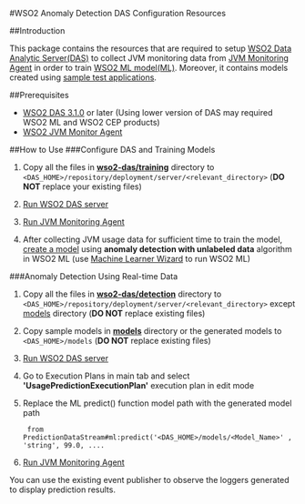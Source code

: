 #WSO2 Anomaly Detection DAS Configuration Resources

##Introduction

This package contains the resources that are required to setup [WSO2 Data Analytic Server(DAS)](http://wso2.com/products/data-analytics-server/) to collect JVM monitoring data from [JVM Monitoring Agent](https://github.com/wso2-incubator/automatic-anomaly-detection/tree/master/jvm-monitor-agent) in order to train [WSO2 ML model(ML)](http://wso2.com/products/machine-learner/). Moreover, it contains models created using [sample test applications](https://github.com/wso2-incubator/automatic-anomaly-detection/tree/master/jvm-monitor-agent/src/samples/applications).


##Prerequisites
- [WSO2 DAS 3.1.0](http://wso2.com/products/data-analytics-server/) or later (Using lower version of DAS may required WSO2 ML and WSO2 CEP products)
- [WSO2 JVM Monitor Agent](https://github.com/wso2-incubator/automatic-anomaly-detection/tree/master/jvm-monitor-agent)

##How to Use
###Configure DAS and Training Models
1. Copy all the files in [**wso2-das/training**](https://github.com/wso2-incubator/automatic-anomaly-detection/tree/master/wso2-das/training) directory to ```<DAS_HOME>/repository/deployment/server/<relevant_directory>``` (**DO NOT** replace your existing files)

2. [Run WSO2 DAS server](https://docs.wso2.com/display/DAS310/Running+the+Product)

3. [Run JVM Monitoring Agent](https://github.com/wso2-incubator/automatic-anomaly-detection/tree/master/jvm-monitor-agent)

4. After collecting JVM usage data for  sufficient time to train the model, [create a model](https://docs.wso2.com/display/ML120/Generating+Models) using **anomaly detection with unlabeled data** algorithm in WSO2 ML (use [Machine Learner Wizard](https://docs.wso2.com/display/DAS310/Predicitve+Analytics) to run WSO2 ML)

###Anomaly Detection Using Real-time Data

1. Copy all the files in [**wso2-das/detection**](https://github.com/wso2-incubator/automatic-anomaly-detection/tree/master/wso2-das/detection) directory to ```<DAS_HOME>/repository/deployment/server/<relevant_directory>``` except [models](https://github.com/wso2-incubator/automatic-anomaly-detection/tree/master/wso2-das/detection/models) directory (**DO NOT** replace existing files)

2. Copy sample models in [**models**](https://github.com/wso2-incubator/automatic-anomaly-detection/tree/master/wso2-das/detection/models) directory or the generated models to  ```<DAS_HOME>/models``` (**DO NOT** replace existing files)

3. [Run WSO2 DAS server](https://docs.wso2.com/display/DAS310/Running+the+Product)

4. Go to Execution Plans in main tab and select **'UsagePredictionExecutionPlan'** execution plan in edit mode

5. Replace the ML predict() function model path with the generated model path

        from PredictionDataStream#ml:predict('<DAS_HOME>/models/<Model_Name>' , 'string', 99.0, ....

6. [Run JVM Monitoring Agent](https://github.com/wso2-incubator/automatic-anomaly-detection/tree/master/jvm-monitor-agent)

You can use the existing event publisher to observe the loggers generated to display prediction results.

   
    
    
